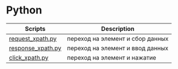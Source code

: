 Python
==================
| Scripts                                              | Description                           |
| ---------------------------------------------------- | --------------------------------------|
| [request_xpath.py](parsing/request_xpath.py)         | переход на элемент и сбор данных      |
| [response_xpath.py](parsing/response_xpath.py)       | переход на элемент и ввод данных      |
| [click_xpath.py](parsing/click_xpath.py)             | переход на элемент и нажатие          |
